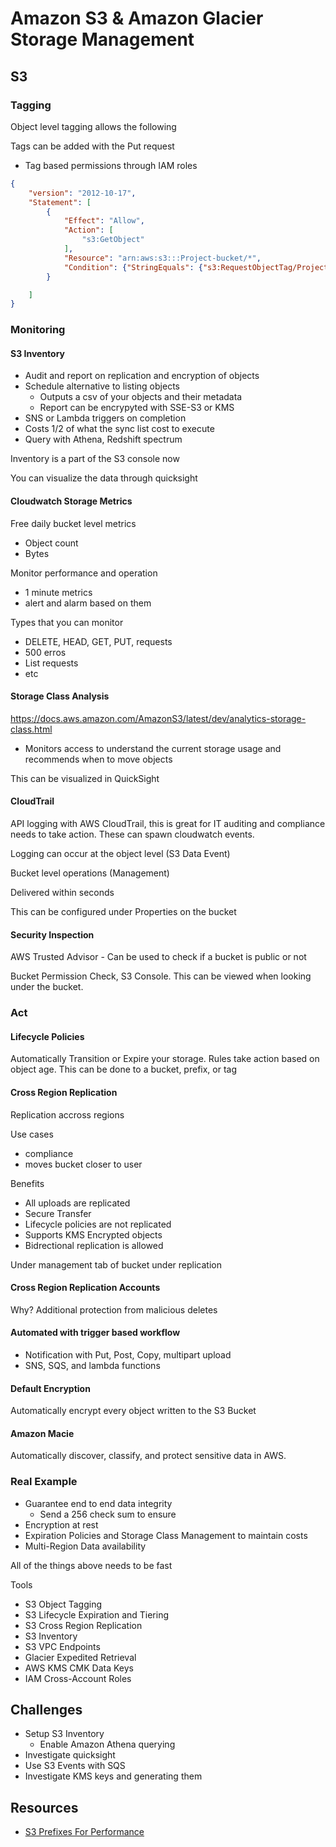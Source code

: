 # Amazon S3 & Amazon Glacier Storage Management

## S3

### Tagging

Object level tagging allows the following 

Tags can be added with the Put request

- Tag based permissions through IAM roles
``` json
{
    "version": "2012-10-17",
    "Statement": [
        {
            "Effect": "Allow",
            "Action": [
                "s3:GetObject"
            ],
            "Resource": "arn:aws:s3:::Project-bucket/*",
            "Condition": {"StringEquals": {"s3:RequestObjectTag/Project": "X"}} 
        }

    ]
}
```

### Monitoring

#### S3 Inventory

- Audit and report on replication and encryption of objects 
- Schedule alternative to listing objects
    - Outputs a csv of your objects and their metadata
    - Report can be encrypyted with SSE-S3 or KMS
- SNS or Lambda triggers on completion
- Costs 1/2 of what the sync list cost to execute
- Query with Athena, Redshift spectrum


Inventory is a part of the S3 console now

You can visualize the data through quicksight

#### Cloudwatch Storage Metrics

Free daily bucket level metrics
- Object count
- Bytes

Monitor performance and operation
- 1 minute metrics
- alert and alarm based on them

Types that you can monitor

- DELETE, HEAD, GET, PUT, requests
- 500 erros
- List requests
- etc

#### Storage Class Analysis

https://docs.aws.amazon.com/AmazonS3/latest/dev/analytics-storage-class.html

- Monitors access to understand the current storage usage and recommends when to move objects 

This can be visualized in QuickSight

#### CloudTrail

API logging with AWS CloudTrail, this is great for IT auditing and compliance needs to take action. These can spawn cloudwatch events.

Logging can occur at the object level (S3 Data Event)

Bucket level operations (Management)

Delivered within seconds

This can be configured under Properties on the bucket

#### Security Inspection

AWS Trusted Advisor - Can be used to check if a bucket is public or not

Bucket Permission Check, S3 Console. This can be viewed when looking under the bucket.


### Act

#### Lifecycle Policies

Automatically Transition or Expire your storage. Rules take action based on object age. This can be done to a bucket, prefix, or tag

####  Cross Region Replication

Replication accross regions

Use cases
- compliance 
- moves bucket closer to user

Benefits
- All uploads are replicated
- Secure Transfer
- Lifecycle policies are not replicated
- Supports KMS Encrypted objects
- Bidrectional replication is allowed

Under management tab of bucket under replication

#### Cross Region Replication Accounts

Why? Additional protection from malicious deletes

#### Automated with trigger based workflow

- Notification with Put, Post, Copy, multipart upload
- SNS, SQS, and lambda functions

#### Default Encryption

Automatically encrypt every object written to the S3 Bucket

#### Amazon Macie

Automatically discover, classify, and protect sensitive data in AWS.


### Real Example

- Guarantee end to end data integrity
    - Send a 256 check sum to ensure
- Encryption at rest
- Expiration Policies and Storage Class Management to maintain costs
- Multi-Region Data availability

All of the things above needs to be fast

Tools

- S3 Object Tagging
- S3 Lifecycle Expiration and Tiering
- S3 Cross Region Replication
- S3 Inventory
- S3 VPC Endpoints
- Glacier Expedited Retrieval
- AWS KMS CMK Data Keys
- IAM Cross-Account Roles



## Challenges

- Setup S3 Inventory
    - Enable Amazon Athena querying
- Investigate quicksight
- Use S3 Events with SQS
- Investigate KMS keys and generating them

## Resources

- [S3 Prefixes For Performance](https://aws.amazon.com/blogs/aws/amazon-s3-performance-tips-tricks-seattle-hiring-event/)